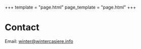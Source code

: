 +++
template = "page.html"
page_template = "page.html"
+++

# Contact

Email: winter@wintercasiere.info